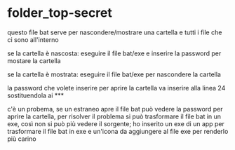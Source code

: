 # folder_top-secret
questo file bat serve per nascondere/mostrare una cartella e tutti i file che ci sono all'interno

se la cartella è nascosta:
    eseguire il file bat/exe e inserire la password per mostare la cartella

se la cartella è mostrata:
    eseguire il file bat/exe per nascondere la cartella

la password che volete inserire per aprire la cartella va inserire alla linea 24 sostituendola ai ***

c'è un probema, se un estraneo apre il file bat può vedere la password per aprire la cartella, per risolver il problema si può trasformare il file bat in un exe, così non si può più vedere il sorgente; ho inserito un exe di un app per trasformare il file bat in exe e un'icona da aggiungere al file exe per renderlo più carino
